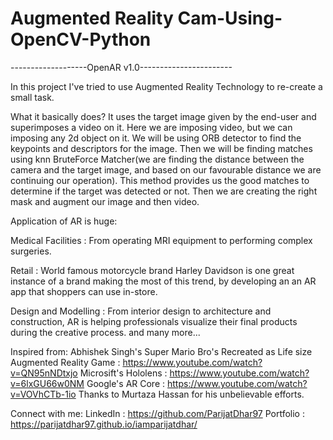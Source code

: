# Augmented Reality Cam-Using-OpenCV-Python

-------------------OpenAR v1.0-----------------------

In this project I've tried to use Augmented Reality Technology to re-create a small task.

What it basically does?
It uses the target image given by the end-user and superimposes a video on it. Here we are imposing video, but we can imposing any 2d object on it. We will be using ORB detector to find the keypoints and descriptors for the image. Then we will be finding matches using knn BruteForce Matcher(we are finding the distance between the camera and the target image, and based on our favourable distance we are continuing our operation). This method provides us the good matches to determine if the target was detected or not. Then we are creating the right mask and augment our image and then video.

Application of AR is huge:

Medical Facilities : From operating MRI equipment to performing complex surgeries.

Retail : World famous motorcycle brand Harley Davidson is one great instance of a brand making the most of this trend, by developing an an AR app that shoppers can use in-store.

Design and Modelling : From interior design to architecture and construction, AR is helping professionals visualize their final products during the creative process. and many more...

Inspired from:
Abhishek Singh's Super Mario Bro's Recreated as Life size Augmented Reality Game : https://www.youtube.com/watch?v=QN95nNDtxjo
Microsift's Hololens : https://www.youtube.com/watch?v=6lxGU66w0NM
Google's AR Core : https://www.youtube.com/watch?v=VOVhCTb-1io
Thanks to Murtaza Hassan for his unbelievable efforts.

Connect with me:
LinkedIn : https://github.com/ParijatDhar97
Portfolio : https://parijatdhar97.github.io/iamparijatdhar/

